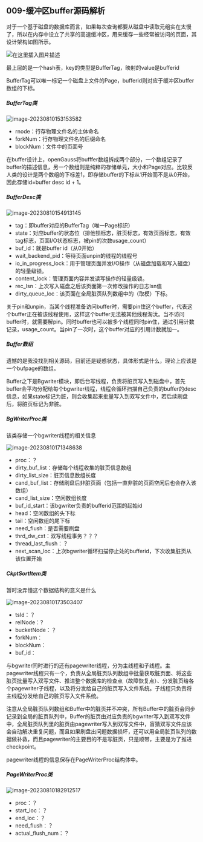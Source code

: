 ## 009-缓冲区buffer源码解析



对于一个基于磁盘的数据库而言，如果每次查询都要从磁盘中读取元组实在太慢了，所以在内存中设立了共享的高速缓冲区，用来缓存一些经常被访问的页面，其设计架构如图所示。

![在这里插入图片描述](http://foolcorn-image.oss-cn-shenzhen.aliyuncs.com/img/9fd469ea441549acade3d7f1c910c9a3.png)



最上层的是一个hash表，key的类型是BufferTag，映射的value是bufferid

BufferTag可以唯一标记一个磁盘上文件的Page，bufferid则对应于缓冲区buffer数组的下标。

#####  BufferTag类

![image-20230810153153582](http://foolcorn-image.oss-cn-shenzhen.aliyuncs.com/img/image-20230810153153582.png)

- rnode：行存物理文件名的主体命名
- forkNum：行存物理文件名的后缀命名
- blockNum：文件中的页面号



在buffer设计上，openGauss将bufffer数组拆成两个部分，一个数组记录了buffer的描述信息，另一个数组则是纯粹的存储单元，大小和Page对应。比较反人类的设计是两个数组的下标差1，即存储buffer的下标从1开始而不是从0开始，因此存储id=buffer desc id + 1。

##### BufferDesc类

![image-20230810154913145](http://foolcorn-image.oss-cn-shenzhen.aliyuncs.com/img/image-20230810154913145.png)

- tag：即buffer对应的BufferTag（唯一Page标识）
- state：对应buffer的状态位（排他锁标志，脏页标志，有效页面标志，有效tag标志，页面I/O状态标志，被pin的次数usage_count）
- buf_id：就是buffer id（从0开始）
- wait_backend_pid：等待页面unpin的线程的线程号
- io_in_progress_lock：用于管理页面并发I/O操作（从磁盘加载和写入磁盘）的轻量级锁。
- content_lock：管理页面内容并发读写操作的轻量级锁。
- rec_lsn：上次写入磁盘之后该页面第一次修改操作的日志lsn值
- dirty_queue_loc：该页面在全局脏页队列数组中的（取模）下标。

关于pin和unpin，当某个线程准备访问buffer时，需要pin住这个buffer，代表这个buffer正在被该线程使用，这样这个buffer无法被其他线程淘汰。当不访问buffer时，就需要解pin。同时buffer也可以被多个线程同时pin住，通过引用计数记录，usage_count。当pin了一次时，这个buffer对应的引用计数就加一。

##### Buffer数组

遗憾的是我没找到相关源码，目前还是疑惑状态，具体形式是什么，理论上应该是一个bufpage的数组。

Buffer之下是Bgwriter模块，即后台写线程，负责将脏页写入到磁盘中，首先buffer会平均分配给每个bgwriter线程，线程会循环扫描自己负责的buffer的desc信息，如果state标记为脏，则会收集起来批量写入到双写文件中，若后续刷盘后，将脏页标记为非脏。

##### BgWriterProc类

该类存储一个bgwriter线程的相关信息

![image-20230810171348638](http://foolcorn-image.oss-cn-shenzhen.aliyuncs.com/img/image-20230810171348638.png)

- proc：？
- dirty_buf_list：存储每个线程收集的脏页信息数组
- dirty_list_size：脏页信息数组长度
- cand_buf_list：存储刷盘后非脏页面（包括一直非脏的页面空闲后也会存入该数组）
- cand_list_size：空闲数组长度
- buf_id_start：该bgwriter负责的bufferid范围的起始id
- head：空闲数组的头下标
- tail：空闲数组的尾下标
- need_flush：是否需要刷盘
- thrd_dw_cxt：双写线程事务？？？
- thread_last_flush：？
- next_scan_loc：上次bgwriter循环扫描停止处的bufferid，下次收集脏页从该位置开始



##### CkptSortItem类

暂时没弄懂这个数据结构的意义是什么

![image-20230810173503407](http://foolcorn-image.oss-cn-shenzhen.aliyuncs.com/img/image-20230810173503407.png)

- tsId：？
- relNode：?
- bucketNode：？
- forkNum：
- blockNum：
- buf_id：

与bgwriter同时进行的还有pagewriter线程，分为主线程和子线程。主pagewriter线程只有一个，负责从全局脏页队列数组中批量获取脏页面、将这些脏页批量写入双写文件、推进整个数据库的检查点（故障恢复点）、分发脏页给各个pagewriter子线程，以及将分发给自己的脏页写入文件系统。子线程只负责将主线程分发给自己的脏页写入文件系统。

注意从全局脏页队列数组和Buffer中的脏页并不冲突，所有Buffer中的脏页会同步记录到全局的脏页队列中，Buffer的脏页由对应负责的bgwriter写入到双写文件中，全局脏页队列里的脏页由pagewriter写入到双写文件中，盲猜双写文件应该会自动解决重复问题，而且如果刷盘出问题数据损坏，还可以用全局脏页队列的数据做补救，而且pagewriter的主要目的不是写脏页，只是顺带，主要是为了推进checkpoint。

pagewriter线程的信息保存在PageWriterProc结构体中。

##### PageWriterProc类

![image-20230810182912517](http://foolcorn-image.oss-cn-shenzhen.aliyuncs.com/img/image-20230810182912517.png)

- proc：？
- start_loc：？
- end_loc：？
- need_flush：？
- actual_flush_num：？